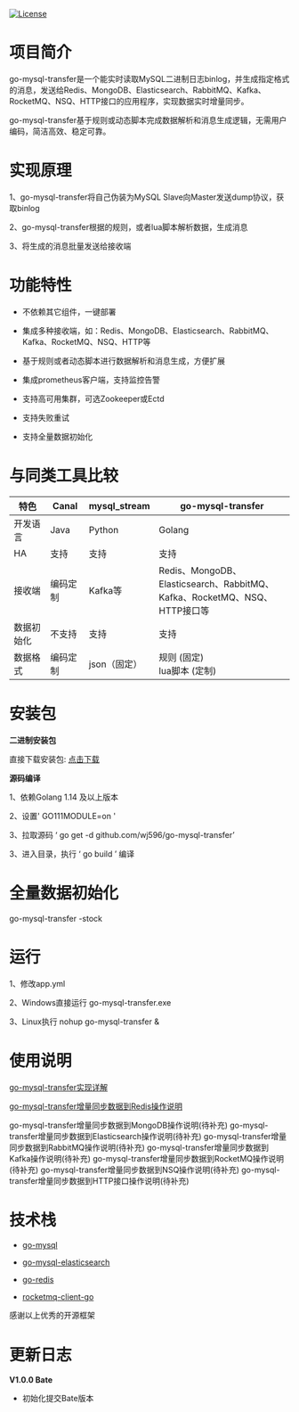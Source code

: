 [![License](https://img.shields.io/badge/license-Apache%202-4EB1BA.svg)](https://www.apache.org/licenses/LICENSE-2.0.html)

# 项目简介

go-mysql-transfer是一个能实时读取MySQL二进制日志binlog，并生成指定格式的消息，发送给Redis、MongoDB、Elasticsearch、RabbitMQ、Kafka、RocketMQ、NSQ、HTTP接口的应用程序，实现数据实时增量同步。

go-mysql-transfer基于规则或动态脚本完成数据解析和消息生成逻辑，无需用户编码，简洁高效、稳定可靠。

# 实现原理

1、go-mysql-transfer将自己伪装为MySQL Slave向Master发送dump协议，获取binlog

2、go-mysql-transfer根据的规则，或者lua脚本解析数据，生成消息

3、将生成的消息批量发送给接收端

# 功能特性

- 不依赖其它组件，一键部署

- 集成多种接收端，如：Redis、MongoDB、Elasticsearch、RabbitMQ、Kafka、RocketMQ、NSQ、HTTP等

- 基于规则或者动态脚本进行数据解析和消息生成，方便扩展

- 集成prometheus客户端，支持监控告警

- 支持高可用集群，可选Zookeeper或Ectd

- 支持失败重试

- 支持全量数据初始化

# 与同类工具比较

| 特色       | Canal      | mysql_stream | go-mysql-transfer                                            |
| ---------- | ---------- | ------------ | ------------------------------------------------------------ |
| 开发语言   | Java       | Python       | Golang                                                       |
| HA         | 支持       | 支持         | 支持                                                         |
| 接收端   | 编码定制 | Kafka等      | Redis、MongoDB、Elasticsearch、RabbitMQ、<br />Kafka、RocketMQ、NSQ、HTTP接口等 |
| 数据初始化 | 不支持     | 支持         | 支持                                                         |
| 数据格式   | 编码定制 | json（固定） | 规则 (固定)<br />lua脚本 (定制)     

# 安装包

**二进制安装包**

直接下载安装包:  [点击下载](https://github.com/wj596/go-mysql-transfer/releases)

**源码编译**

1、依赖Golang 1.14 及以上版本

2、设置' GO111MODULE=on '

3、拉取源码 ‘ go get -d github.com/wj596/go-mysql-transfer’

3、进入目录，执行 ‘ go build ’ 编译

# 全量数据初始化

go-mysql-transfer -stock

# 运行

1、修改app.yml

2、Windows直接运行 go-mysql-transfer.exe

3、Linux执行 nohup go-mysql-transfer &

# 使用说明

[go-mysql-transfer实现详解](https://www.jianshu.com/p/dce9160d298c?_blank)

[go-mysql-transfer增量同步数据到Redis操作说明](https://www.jianshu.com/p/c533659a1d83?_blank)

go-mysql-transfer增量同步数据到MongoDB操作说明(待补充)
go-mysql-transfer增量同步数据到Elasticsearch操作说明(待补充)
go-mysql-transfer增量同步数据到RabbitMQ操作说明(待补充)
go-mysql-transfer增量同步数据到Kafka操作说明(待补充)
go-mysql-transfer增量同步数据到RocketMQ操作说明(待补充)
go-mysql-transfer增量同步数据到NSQ操作说明(待补充)
go-mysql-transfer增量同步数据到HTTP接口操作说明(待补充)

# 技术栈

* [go-mysql](github.com/siddontang/go-mysql)

* [go-mysql-elasticsearch](https://github.com/siddontang/go-mysql-elasticsearch)

* [go-redis](https://github.com/go-redis/redis)

* [rocketmq-client-go](https://github.com/apache/rocketmq-client-go)

感谢以上优秀的开源框架


# 更新日志

**V1.0.0 Bate**

* 初始化提交Bate版本


